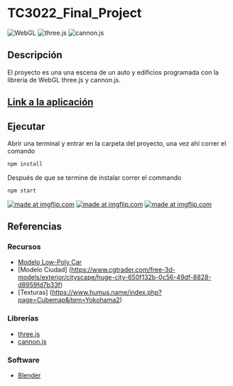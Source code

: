 # TC3022_Final_Project

![WebGL](https://img.shields.io/badge/-WebGL-red) ![three.js](https://img.shields.io/badge/-three.js-blue) ![cannon.js](https://img.shields.io/badge/-cannon.js-lightgrey) 

## Descripción
El proyecto es una una escena de un auto y edificios programada con la librería de WebGL three.js y cannon.js.

## [Link a la aplicación ](https://tc3022finalproject.herokuapp.com/ ) 
## Ejecutar 
Abrir una terminal y entrar en la carpeta del proyecto, una vez ahí correr el comando  
```bash
npm install
```
Después de que se termine de instalar correr el commando  
```bash
npm start
```

<a href="https://imgflip.com/gif/4vsbth"><img src="https://i.imgflip.com/4vsbth.gif" title="made at imgflip.com"/></a>
<a href="https://imgflip.com/gif/4vsd52"><img src="https://i.imgflip.com/4vsd52.gif" title="made at imgflip.com"/></a>
<a href="https://imgflip.com/gif/4wgyvh"><img src="https://i.imgflip.com/4wgyvh.gif" title="made at imgflip.com"/></a>



## Referencias
### Recursos 
* [Modelo Low-Poly Car](https://free3d.com/3d-model/low-poly-car-40967.html) 
* [Modelo Ciudad] (https://www.cgtrader.com/free-3d-models/exterior/cityscape/huge-city-650f132b-0c56-49df-8828-d8959fd7b33f)
* [Texturas] (https://www.humus.name/index.php?page=Cubemap&item=Yokohama2)
### Librerías
* [three.js](https://threejs.org/) 
* [cannon.js](https://schteppe.github.io/cannon.js/) 
### Software
* [Blender](https://www.blender.org/)




